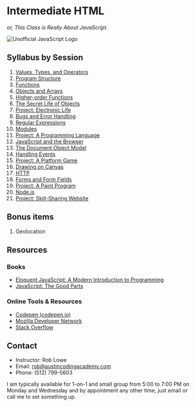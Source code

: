 # Intermediate HTML

*or, This Class is Really About JavaScript.*

![Unofficial JavaScript Logo](http://upload.wikimedia.org/wikipedia/commons/thumb/9/99/Unofficial_JavaScript_logo_2.svg/200px-Unofficial_JavaScript_logo_2.svg.png)

## Syllabus by Session

1. [Values, Types, and Operators](syllabus/01.md)
1. [Program Structure](syllabus/02.md)
1. [Functions](syllabus/03.md)
1. [Objects and Arrays](syllabus/04.md)
1. [Higher-order Functions](syllabus/05.md)
1. [The Secret Life of Objects](syllabus/06.md)
1. [Project: Electronic Life](syllabus/07.md)
1. [Bugs and Error Handling](syllabus/08.md)
1. [Regular Expressions](syllabus/09.md)
1. [Modules](syllabus/10.md)
1. [Project: A Programming Language](syllabus/11.md)
1. [JavaScript and the Browser](syllabus/12.md)
1. [The Document Object Model](syllabus/13.md)
1. [Handling Events](syllabus/14.md)
1. [Project: A Platform Game](syllabus/15.md)
1. [Drawing on Canvas](syllabus/16.md)
1. [HTTP](syllabus/17.md)
1. [Forms and Form Fields](syllabus/18.md)
1. [Project: A Paint Program](syllabus/19.md)
1. [Node.js](syllabus/20.md)
1. [Project: Skill-Sharing Website](syllabus/21.md)


## Bonus items

1. Geolocation

## Resources

### Books

* [Eloquent JavaScript: A Modern Introduction to Programming](http://eloquentjavascript.net)
* [JavaScript: The Good Parts](http://www.amazon.com/exec/obidos/ASIN/0596517742/wrrrldwideweb)

### Online Tools & Resources

* [Codepen (codepen.io)](http://codepen.io)
* [Mozilla Developer Network](http://developer.mozilla.org/en-US/docs/Web/JavaScript)
* [Stack Overflow](http://stackoverflow.com/questions/tagged/javascript)

## Contact

* Instructor: Rob Lowe
* Email: rob@austincodingacademy.com
* Phone: (512) 799-5603

I am typically available for 1-on-1 and small group from 5:00 to 7:00 PM on Monday and Wednesday and by appointment any other time, just email or call me to set something up.
